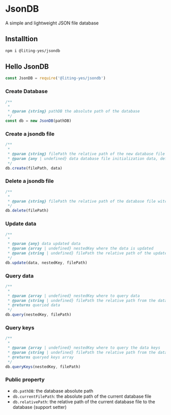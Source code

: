 # JsonDB

A simple and lightweight JSON file database

## Installtion

```sh
npm i @liting-yes/jsondb
```

## Hello JsonDB

```js
const JsonDB = require('@liting-yes/jsondb')
```

### Create Database

```js
/**
 * 
 * @param {string} pathDB the absolute path of the database
 */
const db = new JsonDB(pathDB)
```

### Create a jsondb file

```js
/**
 * 
 * @param {string} filePath the relative path of the new database file to the database
 * @param {any | undefined} data database file initialization data, default data is {}
 */
db.create(filePath, data)
```

### Delete a jsondb file

```js
/**
 * 
 * @param {string} filePath the relative path of the database file witch will be deleted to database
 */
db.delete(filePath)
```

### Update data

```js
/**
 * 
 * @param {any} data updated data
 * @param {array | undefined} nestedKey where the data is updated
 * @param {string | undefined} filePath the relative path of the updated data file to the database 
 */
db.update(data, nestedKey, filePath)
```

### Query data

```js
/**
 * 
 * @param {array | undefined} nestedKey where to query data
 * @param {string | undefined} filePath the relative path from the database file for data query to the database
 * @returns queried data
 */
db.query(nestedKey, filePath)
```

### Query keys

```js
/**
 * 
 * @param {array | undefined} nestedKey where to query the data keys
 * @param {string | undefined} filePath the relative path from the database file for keys query to the database
 * @returns queryed keys array
 */
db.queryKeys(nestedKey, filePath)
```

### Public property

- `db.pathDB`: the database absolute path
- `db.currentFilePath`: the absolute path of the current database file
- `db.relativePath`: the relative path of the current database file to the database (support setter)